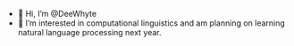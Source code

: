 - 👋 Hi, I’m @DeeWhyte
- 👀 I’m interested in computational linguistics and am planning on learning natural language processing next year.
